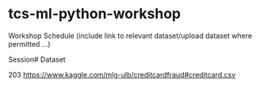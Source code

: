 # tcs-ml-python-workshop
Workshop Schedule (include link to relevant dataset/upload dataset where permitted ...) 


Session#  Dataset

203       https://www.kaggle.com/mlg-ulb/creditcardfraud#creditcard.csv

